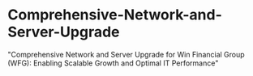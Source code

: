 # Comprehensive-Network-and-Server-Upgrade
"Comprehensive Network and Server Upgrade for Win Financial Group (WFG): Enabling Scalable Growth and Optimal IT Performance"
